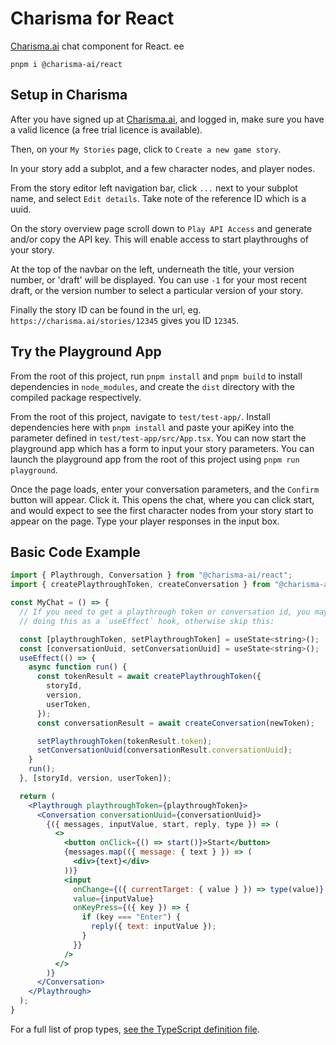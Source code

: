 # Charisma for React

[Charisma.ai](https://charisma.ai) chat component for React.
ee

```
pnpm i @charisma-ai/react
```

## Setup in Charisma

After you have signed up at [Charisma.ai](https://charisma.ai), and logged in, make sure you have a valid licence (a free trial licence is available).

Then, on your `My Stories` page, click to `Create a new game story`.

In your story add a subplot, and a few character nodes, and player nodes.

From the story editor left navigation bar, click `...` next to your subplot name, and select `Edit details`. Take note of the reference ID which is a uuid.

On the story overview page scroll down to `Play API Access` and generate and/or copy the API key. This will enable access to start playthroughs of your story.

At the top of the navbar on the left, underneath the title, your version number, or 'draft' will be displayed. You can use `-1` for your most recent draft, or the version number to select a particular version of your story.

Finally the story ID can be found in the url, eg. `https://charisma.ai/stories/12345` gives you ID `12345`.

## Try the Playground App

From the root of this project, run `pnpm install` and `pnpm build` to install dependencies in `node_modules`, and create the `dist` directory with the compiled package respectively.

From the root of this project, navigate to `test/test-app/`. Install dependencies here with `pnpm install` and paste your apiKey into the parameter defined in `test/test-app/src/App.tsx`. You can now start the playground app which has a form to input your story parameters. You can launch the playground app from the root of this project using `pnpm run playground`.

Once the page loads, enter your conversation parameters, and the `Confirm` button will appear. Click it. This opens the chat, where you can click start, and would expect to see the first character nodes from your story start to appear on the page. Type your player responses in the input box.

## Basic Code Example

```jsx
import { Playthrough, Conversation } from "@charisma-ai/react";
import { createPlaythroughToken, createConversation } from "@charisma-ai/sdk";

const MyChat = () => {
  // If you need to get a playthrough token or conversation id, you may consider
  // doing this as a `useEffect` hook, otherwise skip this:

  const [playthroughToken, setPlaythroughToken] = useState<string>();
  const [conversationUuid, setConversationUuid] = useState<string>();
  useEffect(() => {
    async function run() {
      const tokenResult = await createPlaythroughToken({
        storyId,
        version,
        userToken,
      });
      const conversationResult = await createConversation(newToken);

      setPlaythroughToken(tokenResult.token);
      setConversationUuid(conversationResult.conversationUuid);
    }
    run();
  }, [storyId, version, userToken]);

  return (
    <Playthrough playthroughToken={playthroughToken}>
      <Conversation conversationUuid={conversationUuid}>
        {({ messages, inputValue, start, reply, type }) => (
          <>
            <button onClick={() => start()}>Start</button>
            {messages.map(({ message: { text } }) => (
              <div>{text}</div>
            ))}
            <input
              onChange={({ currentTarget: { value } }) => type(value)}
              value={inputValue}
              onKeyPress={({ key }) => {
                if (key === "Enter") {
                  reply({ text: inputValue });
                }
              }}
            />
          </>
        )}
      </Conversation>
    </Playthrough>
  );
}
```

For a full list of prop types, [see the TypeScript definition file](dist/index.d.ts).
